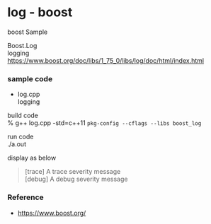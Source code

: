 log - boost
===============

boost Sample <br/>

Boost.Log <br/>
logging <br/>
https://www.boost.org/doc/libs/1_75_0/libs/log/doc/html/index.html <br/>


### sample code <br/>
- log.cpp <br/>
logging <br/>


build code <br/>
% g++ log.cpp  -std=c++11 `pkg-config --cflags --libs boost_log` <br/>

run code  <br/>
 ./a.out <br/>

display as below <br/>
> [trace]   A trace severity message  <br/>
> [debug]   A debug severity message <br/>


### Reference <br/>
- https://www.boost.org/


